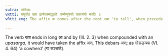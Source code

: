 ```yaml
---
sutra: समिख्यः
vRtti: संपूर्वात् ख्या इत्येतस्माद्धातोः कर्मण्युपपदे कप्रत्ययो भवति ॥
vRtti_eng: The affix क comes after the root ख्या 'to tell', when preceded by the preposition सम्, and when the object is in composition with it.

---
```

The verb ख्या ends in long आ and by (III. 2. 3) when compounded with an _upasarga_, it would have taken the affix अण्. This debars अण्; as गोसङ्ख्या (VI. 4. 64) 'a cowherd' (गा सञ्चष्टे).